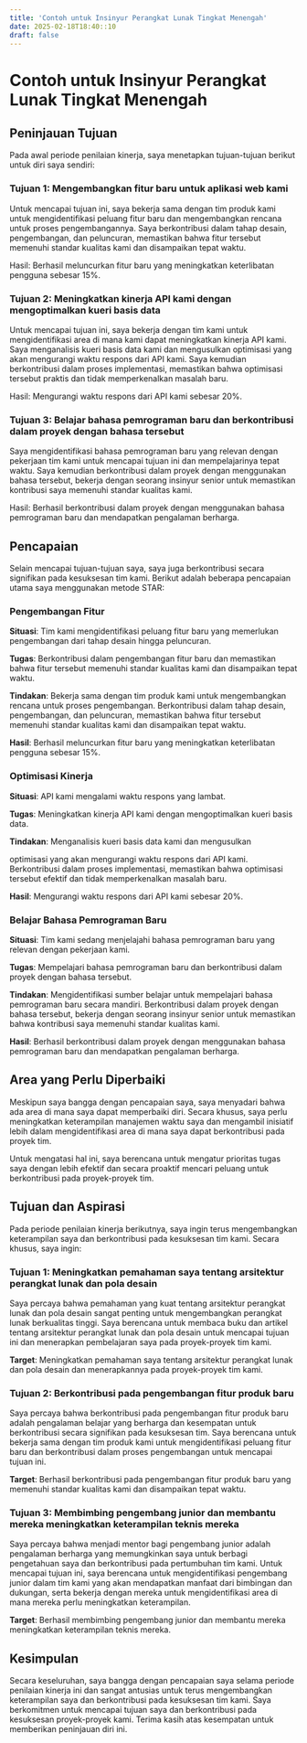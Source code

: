 ```yaml
---
title: 'Contoh untuk Insinyur Perangkat Lunak Tingkat Menengah'
date: 2025-02-18T18:40::10
draft: false
---
```


# Contoh untuk Insinyur Perangkat Lunak Tingkat Menengah

## **Peninjauan Tujuan**

Pada awal periode penilaian kinerja, saya menetapkan tujuan-tujuan berikut untuk diri saya sendiri:

### **Tujuan 1: Mengembangkan fitur baru untuk aplikasi web kami**

Untuk mencapai tujuan ini, saya bekerja sama dengan tim produk kami untuk mengidentifikasi peluang fitur baru dan mengembangkan rencana untuk proses pengembangannya. Saya berkontribusi dalam tahap desain, pengembangan, dan peluncuran, memastikan bahwa fitur tersebut memenuhi standar kualitas kami dan disampaikan tepat waktu.

Hasil: Berhasil meluncurkan fitur baru yang meningkatkan keterlibatan pengguna sebesar 15%.

### **Tujuan 2: Meningkatkan kinerja API kami dengan mengoptimalkan kueri basis data**

Untuk mencapai tujuan ini, saya bekerja dengan tim kami untuk mengidentifikasi area di mana kami dapat meningkatkan kinerja API kami. Saya menganalisis kueri basis data kami dan mengusulkan optimisasi yang akan mengurangi waktu respons dari API kami. Saya kemudian berkontribusi dalam proses implementasi, memastikan bahwa optimisasi tersebut praktis dan tidak memperkenalkan masalah baru.

Hasil: Mengurangi waktu respons dari API kami sebesar 20%.

### **Tujuan 3: Belajar bahasa pemrograman baru dan berkontribusi dalam proyek dengan bahasa tersebut**

Saya mengidentifikasi bahasa pemrograman baru yang relevan dengan pekerjaan tim kami untuk mencapai tujuan ini dan mempelajarinya tepat waktu. Saya kemudian berkontribusi dalam proyek dengan menggunakan bahasa tersebut, bekerja dengan seorang insinyur senior untuk memastikan kontribusi saya memenuhi standar kualitas kami.

Hasil: Berhasil berkontribusi dalam proyek dengan menggunakan bahasa pemrograman baru dan mendapatkan pengalaman berharga.

## **Pencapaian**

Selain mencapai tujuan-tujuan saya, saya juga berkontribusi secara signifikan pada kesuksesan tim kami. Berikut adalah beberapa pencapaian utama saya menggunakan metode STAR:

### **Pengembangan Fitur**

**Situasi**: Tim kami mengidentifikasi peluang fitur baru yang memerlukan pengembangan dari tahap desain hingga peluncuran.

**Tugas**: Berkontribusi dalam pengembangan fitur baru dan memastikan bahwa fitur tersebut memenuhi standar kualitas kami dan disampaikan tepat waktu.

**Tindakan**: Bekerja sama dengan tim produk kami untuk mengembangkan rencana untuk proses pengembangan. Berkontribusi dalam tahap desain, pengembangan, dan peluncuran, memastikan bahwa fitur tersebut memenuhi standar kualitas kami dan disampaikan tepat waktu.

**Hasil**: Berhasil meluncurkan fitur baru yang meningkatkan keterlibatan pengguna sebesar 15%.

### **Optimisasi Kinerja**

**Situasi**: API kami mengalami waktu respons yang lambat.

**Tugas**: Meningkatkan kinerja API kami dengan mengoptimalkan kueri basis data.

**Tindakan**: Menganalisis kueri basis data kami dan mengusulkan

optimisasi yang akan mengurangi waktu respons dari API kami. Berkontribusi dalam proses implementasi, memastikan bahwa optimisasi tersebut efektif dan tidak memperkenalkan masalah baru.

**Hasil**: Mengurangi waktu respons dari API kami sebesar 20%.

### **Belajar Bahasa Pemrograman Baru**

**Situasi**: Tim kami sedang menjelajahi bahasa pemrograman baru yang relevan dengan pekerjaan kami.

**Tugas**: Mempelajari bahasa pemrograman baru dan berkontribusi dalam proyek dengan bahasa tersebut.

**Tindakan**: Mengidentifikasi sumber belajar untuk mempelajari bahasa pemrograman baru secara mandiri. Berkontribusi dalam proyek dengan bahasa tersebut, bekerja dengan seorang insinyur senior untuk memastikan bahwa kontribusi saya memenuhi standar kualitas kami.

**Hasil**: Berhasil berkontribusi dalam proyek dengan menggunakan bahasa pemrograman baru dan mendapatkan pengalaman berharga.

## **Area yang Perlu Diperbaiki**

Meskipun saya bangga dengan pencapaian saya, saya menyadari bahwa ada area di mana saya dapat memperbaiki diri. Secara khusus, saya perlu meningkatkan keterampilan manajemen waktu saya dan mengambil inisiatif lebih dalam mengidentifikasi area di mana saya dapat berkontribusi pada proyek tim.

Untuk mengatasi hal ini, saya berencana untuk mengatur prioritas tugas saya dengan lebih efektif dan secara proaktif mencari peluang untuk berkontribusi pada proyek-proyek tim.

## **Tujuan dan Aspirasi**

Pada periode penilaian kinerja berikutnya, saya ingin terus mengembangkan keterampilan saya dan berkontribusi pada kesuksesan tim kami. Secara khusus, saya ingin:

### **Tujuan 1: Meningkatkan pemahaman saya tentang arsitektur perangkat lunak dan pola desain**

Saya percaya bahwa pemahaman yang kuat tentang arsitektur perangkat lunak dan pola desain sangat penting untuk mengembangkan perangkat lunak berkualitas tinggi. Saya berencana untuk membaca buku dan artikel tentang arsitektur perangkat lunak dan pola desain untuk mencapai tujuan ini dan menerapkan pembelajaran saya pada proyek-proyek tim kami.

**Target**: Meningkatkan pemahaman saya tentang arsitektur perangkat lunak dan pola desain dan menerapkannya pada proyek-proyek tim kami.

### **Tujuan 2: Berkontribusi pada pengembangan fitur produk baru**

Saya percaya bahwa berkontribusi pada pengembangan fitur produk baru adalah pengalaman belajar yang berharga dan kesempatan untuk berkontribusi secara signifikan pada kesuksesan tim. Saya berencana untuk bekerja sama dengan tim produk kami untuk mengidentifikasi peluang fitur baru dan berkontribusi dalam proses pengembangan untuk mencapai tujuan ini.

**Target**: Berhasil berkontribusi pada pengembangan fitur produk baru yang memenuhi standar kualitas kami dan disampaikan tepat waktu.

### Tujuan 3: Membimbing pengembang junior dan membantu mereka meningkatkan keterampilan teknis mereka

Saya percaya bahwa menjadi mentor bagi pengembang junior adalah pengalaman berharga yang memungkinkan saya untuk berbagi pengetahuan saya dan berkontribusi pada pertumbuhan tim kami. Untuk mencapai tujuan ini, saya berencana untuk mengidentifikasi pengembang junior dalam tim kami yang akan mendapatkan manfaat dari bimbingan dan dukungan, serta bekerja dengan mereka untuk mengidentifikasi area di mana mereka perlu meningkatkan keterampilan.

**Target**: Berhasil membimbing pengembang junior dan membantu mereka meningkatkan keterampilan teknis mereka.

## **Kesimpulan**

Secara keseluruhan, saya bangga dengan pencapaian saya selama periode penilaian kinerja ini dan sangat antusias untuk terus mengembangkan keterampilan saya dan berkontribusi pada kesuksesan tim kami. Saya berkomitmen untuk mencapai tujuan saya dan berkontribusi pada kesuksesan proyek-proyek kami. Terima kasih atas kesempatan untuk memberikan peninjauan diri ini.
